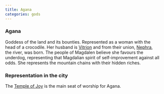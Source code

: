 ```yaml
---
title: Agana
categories: gods
---
```


### Agana

Goddess of the land and its bounties. Represented as a woman with the head of a crocodile. Her husband is [Vitrion](Vitrion) and from their union, [Nephra](Nephra), the river, was born. The people of Magdalen believe she favours the underdog, representing that Magdalian spirit of self-improvement against all odds. She represents the mountain chains with their hidden riches.

### Representation in the city
The [Temple of Joy](TempleOfJoy) is the main seat of worship for Agana.
